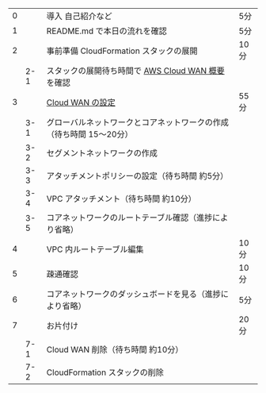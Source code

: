 
| | | | |
|:--|:--|:--|:--|
|0||導入 自己紹介など|5分|
|1||README.md で本日の流れを確認|5分||
|2||事前準備 CloudFormation スタックの展開|10分||
||2-1|スタックの展開待ち時間で [AWS Cloud WAN 概要](https://blog.serverworks.co.jp/cloud-wan-vpc#AWS-Cloud-WAN-%E6%A6%82%E8%A6%81) を確認||
|3||[Cloud WAN の設定](https://blog.serverworks.co.jp/cloud-wan-vpc#Cloud-WAN-%E3%81%AE%E8%A8%AD%E5%AE%9A)|55分||
||3-1|グローバルネットワークとコアネットワークの作成（待ち時間 15～20分）|
||3-2|セグメントネットワークの作成|
||3-3|アタッチメントポリシーの設定（待ち時間 約5分）|
||3-4|VPC アタッチメント（待ち時間 約10分）|
||3-5|コアネットワークのルートテーブル確認（進捗により省略）|
|4||VPC 内ルートテーブル編集|10分|
|5||疎通確認|10分|
|6||コアネットワークのダッシュボードを見る（進捗により省略）|5分|
|7||お片付け|20分|
||7-1|Cloud WAN 削除（待ち時間 約10分）||
||7-2|CloudFormation スタックの削除||
